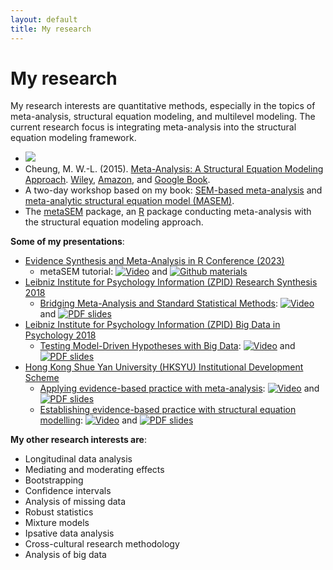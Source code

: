 ```yaml
---
layout: default
title: My research
---
```


My research
======================

My research interests are quantitative methods, especially in the topics of meta-analysis, structural equation modeling, and multilevel modeling. The current research focus is integrating meta-analysis into the structural equation modeling framework.

* ![](../images/cover.png)
* Cheung, M. W.-L. (2015). [Meta-Analysis: A Structural Equation Modeling Approach](https://htmlpreview.github.io/?https://github.com/mikewlcheung/metaSEM-book/blob/master/metaSEMbook.html). [Wiley](http://as.wiley.com/WileyCDA/WileyTitle/productCd-1119993431.html), [Amazon](http://www.amazon.com/dp/1119993431), and [Google Book](https://books.google.com.sg/books?isbn=1119993431).
* A two-day workshop based on my book: [SEM-based meta-analysis](https://courses.nus.edu.sg/course/psycwlm/internet/MASEMworkshop/slides1.html) and [meta-analytic structural equation model (MASEM)](https://courses.nus.edu.sg/course/psycwlm/internet/MASEMworkshop/slides2.html).
* The [metaSEM](https://cran.r-project.org/package=metaSEM) package, an [R](https://cran.r-project.org/) package conducting meta-analysis with the structural equation modeling approach.

**Some of my presentations**:
* [Evidence Synthesis and Meta-Analysis in R Conference (2023)](https://esmarconf.org/)
	+ metaSEM tutorial: [![Video](../images/youtube.png)](https://www.youtube.com/watch?v=NCjb8ekoT5g) and [![Github materials](../images/github.png)](https://github.com/mikewlcheung/ESMARConf2023)
* [Leibniz Institute for Psychology Information (ZPID) Research Synthesis 2018](https://conferences.leibniz-psychology.org/index.php/ressyn/ressyn2018)
    + [Bridging Meta-Analysis and Standard Statistical Methods](http://dx.doi.org/10.23668/psycharchives.841): [![Video](../images/youtube.png)](https://www.youtube.com/watch?v=zxVXCnj9BqY) and [![PDF slides](../images/pdf.png)](https://www.psycharchives.org/bitstream/20.500.12034/639/1/maSEM.pdf)
* [Leibniz Institute for Psychology Information (ZPID) Big Data in Psychology 2018](https://conferences.leibniz-psychology.org/index.php/bigdata/bigdata2018)
    + [Testing Model-Driven Hypotheses with Big Data](https://www.psycharchives.org/handle/20.500.12034/629): [![Video](../images/youtube.png)](https://www.youtube.com/watch?v=uneRpxVGDH4) and [![PDF slides](../images/pdf.png)](https://www.psycharchives.org/bitstream/20.500.12034/629/1/Bigdata.pdf)
* [Hong Kong Shue Yan University (HKSYU) Institutional Development Scheme](https://ids.hksyu.edu/home)
    + [Applying evidence-based practice with meta-analysis](https://ids.hksyu.edu/cebp/news-and-events/events/detail/20180228_mike-cheung_lecture): [![Video](../images/youtube.png)](https://www.youtube.com/watch?v=4lEd9ycL1ew) and [![PDF slides](../images/pdf.png)](https://ids.hksyu.edu/assets/event/20180301_mike-cheung-1/ma-revised-.pdf)     
    + [Establishing evidence-based practice with structural equation modelling](https://ids.hksyu.edu/cebp/news-and-events/events/detail/20180301_mike-cheung_workshop): [![Video](../images/youtube.png)](https://www.youtube.com/watch?v=QuVrUsH7PSo) and [![PDF slides](../images/pdf.png)](https://ids.hksyu.edu/assets/event/20180301_mike-cheung-2/sem-revised-.pdf)  


**My other research interests are**:
* Longitudinal data analysis
* Mediating and moderating effects
* Bootstrapping
* Confidence intervals
* Analysis of missing data
* Robust statistics
* Mixture models
* Ipsative data analysis
* Cross-cultural research methodology
* Analysis of big data

